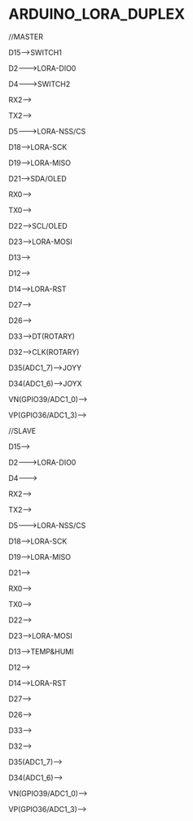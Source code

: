 # ARDUINO_LORA_DUPLEX





//MASTER

D15-->SWITCH1

D2--->LORA-DIO0

D4--->SWITCH2

RX2-->

TX2-->

D5--->LORA-NSS/CS

D18-->LORA-SCK

D19-->LORA-MISO

D21-->SDA/OLED

RX0-->

TX0-->

D22-->SCL/OLED

D23-->LORA-MOSI

D13-->

D12-->

D14-->LORA-RST

D27-->

D26-->

D33-->DT(ROTARY)

D32-->CLK(ROTARY)

D35(ADC1_7)-->JOYY

D34(ADC1_6)-->JOYX

VN(GPIO39/ADC1_0)-->

VP(GPIO36/ADC1_3)-->







//SLAVE

D15-->

D2--->LORA-DIO0

D4--->

RX2-->

TX2-->

D5--->LORA-NSS/CS

D18-->LORA-SCK

D19-->LORA-MISO

D21-->

RX0-->

TX0-->

D22-->

D23-->LORA-MOSI

D13-->TEMP&HUMI

D12-->

D14-->LORA-RST

D27-->

D26-->

D33-->

D32-->

D35(ADC1_7)-->

D34(ADC1_6)-->

VN(GPIO39/ADC1_0)-->

VP(GPIO36/ADC1_3)-->

